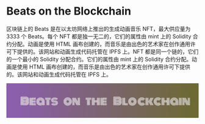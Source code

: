# Beats on the Blockchain

区块链上的 Beats 是在以太坊网络上推出的生成动画音乐 NFT，最大供应量为 3333 个 Beats。每个 NFT 都是独一无二的，它们的属性由 mint 上的 Solidity 合约分配。动画是使用 HTML 画布创建的，而音乐是由出色的艺术家在创作通用许可下提供的。该网站和动画生成代码托管在 IPFS 上。NFT 都是同一个链的，它们的一个最小的 Solidity 分配合约。它们的属性由 mint 上的 Solidity 合约分配。动画是使用 HTML 画布创建的，而音乐是由出色的艺术家在创作通用许可下提供的。该网站和动画生成代码托管在 IPFS 上。

![unnamed](unnamed.png)
